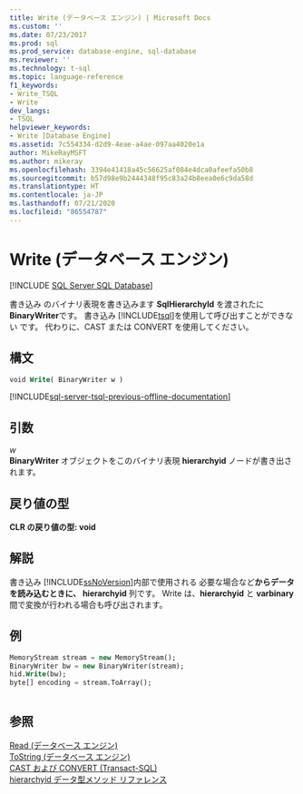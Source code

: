 ```yaml
---
title: Write (データベース エンジン) | Microsoft Docs
ms.custom: ''
ms.date: 07/23/2017
ms.prod: sql
ms.prod_service: database-engine, sql-database
ms.reviewer: ''
ms.technology: t-sql
ms.topic: language-reference
f1_keywords:
- Write_TSQL
- Write
dev_langs:
- TSQL
helpviewer_keywords:
- Write [Database Engine]
ms.assetid: 7c554334-d2d9-4eae-a4ae-097aa4020e1a
author: MikeRayMSFT
ms.author: mikeray
ms.openlocfilehash: 3394e41418a45c56625af084e4dca0afeefa50b8
ms.sourcegitcommit: b57d98e9b2444348f95c83a24b8eea0e6c9da58d
ms.translationtype: HT
ms.contentlocale: ja-JP
ms.lasthandoff: 07/21/2020
ms.locfileid: "86554787"
---
```

# <a name="write-database-engine"></a>Write (データベース エンジン)
[!INCLUDE [SQL Server SQL Database](../../includes/applies-to-version/sql-asdb.md)]

書き込み のバイナリ表現を書き込みます **SqlHierarchyId** を渡されたに **BinaryWriter**です。 書き込み [!INCLUDE[tsql](../../includes/tsql-md.md)]を使用して呼び出すことができない です。 代わりに、CAST または CONVERT を使用してください。
  
## <a name="syntax"></a>構文  
  
```sql
void Write( BinaryWriter w )   
```  

[!INCLUDE[sql-server-tsql-previous-offline-documentation](../../includes/sql-server-tsql-previous-offline-documentation.md)]

## <a name="arguments"></a>引数
*w*  
**BinaryWriter** オブジェクトをこのバイナリ表現 **hierarchyid** ノードが書き出されます。
  
## <a name="return-types"></a>戻り値の型  
**CLR の戻り値の型: void**
  
## <a name="remarks"></a>解説  
書き込み [!INCLUDE[ssNoVersion](../../includes/ssnoversion-md.md)]内部で使用される 必要な場合など**からデータを読み込むときに、 hierarchyid** 列です。 Write は、**hierarchyid** と **varbinary**間で変換が行われる場合も呼び出されます。
  
## <a name="examples"></a>例  
  
```sql
MemoryStream stream = new MemoryStream();  
BinaryWriter bw = new BinaryWriter(stream);  
hid.Write(bw);  
byte[] encoding = stream.ToArray();  
  
```  
  
## <a name="see-also"></a>参照
[Read &#40;データベース エンジン&#41;](../../t-sql/data-types/read-database-engine.md)  
[ToString &#40;データベース エンジン&#41;](../../t-sql/data-types/tostring-database-engine.md)  
[CAST および CONVERT &#40;Transact-SQL&#41;](../../t-sql/functions/cast-and-convert-transact-sql.md)  
[hierarchyid データ型メソッド リファレンス](https://msdn.microsoft.com/library/01a050f5-7580-4d5f-807c-7f11423cbb06)
  
  
